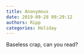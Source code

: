 ```yaml
---
title: Anonymous
date: 2019-09-28 09:29:12
authors: Ripp
categories: Holiday
---
```


 Baseless crap, can you read?